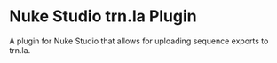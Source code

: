 # Nuke Studio trn.la Plugin
A plugin for Nuke Studio that allows for uploading sequence exports to trn.la.
